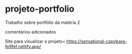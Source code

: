 # projeto-portfolio
Trabalho sobre portfólio da matéria 2

comentários adicionados

Site para visualizar o projeto= https://sensational-capybara-fe9fef.netlify.app/